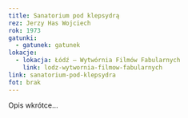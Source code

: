 ```yaml
---
title: Sanatorium pod klepsydrą
rez: Jerzy Has Wojciech
rok: 1973
gatunki: 
  - gatunek: gatunek
lokacje:
  - lokacja: Łódź – Wytwórnia Filmów Fabularnych
    link: lodz-wytwornia-filmow-fabularnych
link: sanatorium-pod-klepsydra
fot: brak
---
```

Opis wkrótce…